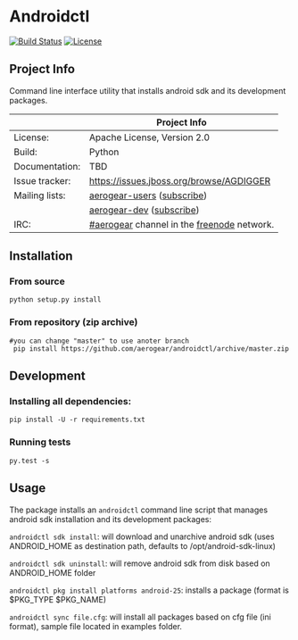 # Androidctl

[![Build Status](https://travis-ci.org/aerogear/androidctl.png)](https://travis-ci.org/aerogear/androidctl)
[![License](https://img.shields.io/:license-Apache2-blue.svg)](http://www.apache.org/licenses/LICENSE-2.0)

## Project Info

Command line interface utility that installs android sdk and its development packages.

|                 | Project Info  |
| --------------- | ------------- |
| License:        | Apache License, Version 2.0  |
| Build:          | Python  |
| Documentation:  | TBD |
| Issue tracker:  | https://issues.jboss.org/browse/AGDIGGER  |
| Mailing lists:  | [aerogear-users](http://aerogear-users.1116366.n5.nabble.com/) ([subscribe](https://lists.jboss.org/mailman/listinfo/aerogear-users))  |
|                 | [aerogear-dev](http://aerogear-dev.1069024.n5.nabble.com/) ([subscribe](https://lists.jboss.org/mailman/listinfo/aerogear-dev))  |
| IRC:            | [#aerogear](https://webchat.freenode.net/?channels=aerogear) channel in the [freenode](http://freenode.net/) network.  |

## Installation

### From source

```
python setup.py install
```

### From repository (zip archive)


```
#you can change "master" to use anoter branch
 pip install https://github.com/aerogear/androidctl/archive/master.zip
```


## Development

### Installing all dependencies:

```
pip install -U -r requirements.txt
```

### Running tests

```
py.test -s
```

## Usage

The package installs an `androidctl` command line script that manages android sdk installation and its development packages:

`androidctl sdk install`: will download and unarchive android sdk (uses ANDROID_HOME as destination path, defaults to /opt/android-sdk-linux)

`androidctl sdk uninstall`: will remove android sdk from disk based on ANDROID_HOME folder

`androidctl pkg install platforms android-25`: installs a package (format is $PKG_TYPE $PKG_NAME)

`androidctl sync file.cfg`: will install all packages based on cfg file (ini format), sample file located in examples folder.


